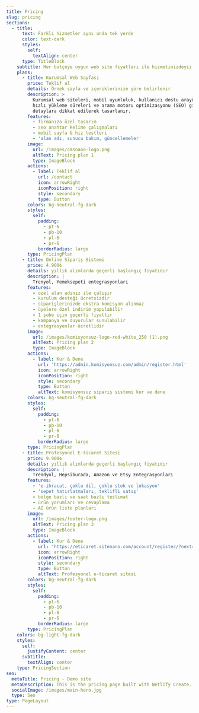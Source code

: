 ```yaml
---
title: Pricing
slug: pricing
sections:
  - title:
      text: Farklı hizmetler aynı anda tek yerde
      color: text-dark
      styles:
        self:
          textAlign: center
      type: TitleBlock
    subtitle: Her bütçeye uygun web site fiyatları ile hizmetinizdeyiz.
    plans:
      - title: Kurumsal Web Sayfası
        price: Teklif al
        details: Örnek sayfa ve içeriklerinize göre belirlenir
        description: >
          Kurumsal web siteleri, mobil uyumluluk, kullanıcı dostu arayüzler,
          hızlı yükleme süreleri ve arama motoru optimizasyonu (SEO) gibi teknik
          detaylara dikkat edilerek tasarlanır.
        features:
          - firmanıza özel tasarım
          - seo anahtar kelime çalışmaları
          - mobil sayfa & hız testleri
          - 'alan adı, sunucu bakım, güncellemeler'
        image:
          url: /images/cmsnano-logo.png
          altText: Pricing plan 1
          type: ImageBlock
        actions:
          - label: Teklif al
            url: /contact
            icon: arrowRight
            iconPosition: right
            style: secondary
            type: Button
        colors: bg-neutral-fg-dark
        styles:
          self:
            padding:
              - pt-6
              - pb-10
              - pl-6
              - pr-6
            borderRadius: large
        type: PricingPlan
      - title: Online Sipariş Sistemi
        price: 4.900₺
        details: yıllık alımlarda geçerli başlangıç fiyatıdır
        description: |
          Trenyol, Yemeksepeti entegrasyonları
        features:
          - özel alan adınız ile çalışır
          - kurulum desteği ücretsizdir
          - siparişlerinizde ekstra komisyon alınmaz
          - üyelere özel indirim yapılabilir
          - 1 şube için geçerli fiyattır
          - kampanya ve duyurular sunulabilir
          - entegrasyonlar ücretlidir
        image:
          url: /images/komisyonsuz-logo-red-white_250 (1).png
          altText: Pricing plan 2
          type: ImageBlock
        actions:
          - label: Kur & Dene
            url: 'https://admin.komisyonsuz.com/admin/register.html'
            icon: arrowRight
            iconPosition: right
            style: secondary
            type: Button
            altText: komisyonsuz sipariş sistemi kur ve dene
        colors: bg-neutral-fg-dark
        styles:
          self:
            padding:
              - pt-6
              - pb-10
              - pl-6
              - pr-6
            borderRadius: large
        type: PricingPlan
      - title: Profesyonel E-ticaret Sitesi
        price: 9.900₺
        details: yıllık alımlarda geçerli başlangıç fiyatıdır
        description: |
          Trendyol, Hepsiburada, Amazon ve Etsy Entegrasyonları
        features:
          - 'e-ihracat, çoklu dil, çoklu stok ve lokasyon'
          - 'sepet hatırlatmaları, teklifli satış'
          - bölge bazlı ve saat bazlı teslimat
          - ürün yorumları ve cevaplama
          - AI ürün liste planları
        image:
          url: /images/footer-logo.png
          altText: Pricing plan 3
          type: ImageBlock
        actions:
          - label: Kur & Dene
            url: 'https://eticaret.sitenano.com/account/register/?next=/'
            icon: arrowRight
            iconPosition: right
            style: secondary
            type: Button
            altText: Profesyonel e-ticaret sitesi
        colors: bg-neutral-fg-dark
        styles:
          self:
            padding:
              - pt-6
              - pb-10
              - pl-6
              - pr-6
            borderRadius: large
        type: PricingPlan
    colors: bg-light-fg-dark
    styles:
      self:
        justifyContent: center
      subtitle:
        textAlign: center
    type: PricingSection
seo:
  metaTitle: Pricing - Demo site
  metaDescription: This is the pricing page built with Netlify Create.
  socialImage: /images/main-hero.jpg
  type: Seo
type: PageLayout
---
```


